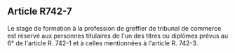 Article R742-7
----
Le stage de formation à la profession de greffier de tribunal de commerce est
réservé aux personnes titulaires de l'un des titres ou diplômes prévus au 6° de
l'article R. 742-1 et à celles mentionnées à l'article R. 742-3.
